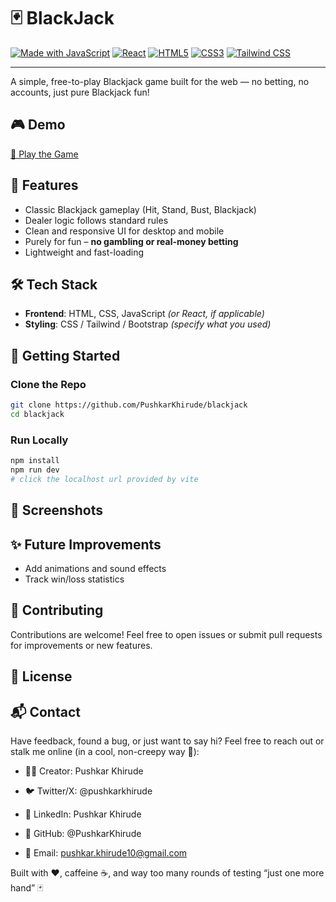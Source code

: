 # 🃏 BlackJack

[![Made with JavaScript](https://img.shields.io/badge/Made%20with-JavaScript-yellow?style=for-the-badge&logo=javascript)](https://developer.mozilla.org/en-US/docs/Web/JavaScript)
[![React](https://img.shields.io/badge/React-20232a?style=for-the-badge&logo=react&logoColor=61DAFB)](https://reactjs.org/)
[![HTML5](https://img.shields.io/badge/HTML5-E34F26?style=for-the-badge&logo=html5&logoColor=white)](https://developer.mozilla.org/en-US/docs/Web/HTML)
[![CSS3](https://img.shields.io/badge/CSS3-1572B6?style=for-the-badge&logo=css3&logoColor=white)](https://developer.mozilla.org/en-US/docs/Web/CSS)
[![Tailwind CSS](https://img.shields.io/badge/Tailwind_CSS-38B2AC?style=for-the-badge&logo=tailwind-css&logoColor=white)](https://tailwindcss.com/)

---

A simple, free-to-play Blackjack game built for the web — no betting, no accounts, just pure Blackjack fun!

## 🎮 Demo

[🔗 Play the Game](pushkarkhirude.com/blackjack)

## 🧩 Features

- Classic Blackjack gameplay (Hit, Stand, Bust, Blackjack)
- Dealer logic follows standard rules
- Clean and responsive UI for desktop and mobile
- Purely for fun – **no gambling or real-money betting**
- Lightweight and fast-loading

## 🛠️ Tech Stack

- **Frontend**: HTML, CSS, JavaScript _(or React, if applicable)_
- **Styling**: CSS / Tailwind / Bootstrap _(specify what you used)_

## 🚀 Getting Started

### Clone the Repo

```bash
git clone https://github.com/PushkarKhirude/blackjack
cd blackjack
```

### Run Locally

```bash
npm install
npm run dev
# click the localhost url provided by vite
```

## 📸 Screenshots

## ✨ Future Improvements

- Add animations and sound effects
- Track win/loss statistics

## 🤝 Contributing

Contributions are welcome! Feel free to open issues or submit pull requests for improvements or new features.

## 📄 License

## 📬 Contact

Have feedback, found a bug, or just want to say hi?
Feel free to reach out or stalk me online (in a cool, non-creepy way 👀):

- 🧑‍💻 Creator: Pushkar Khirude

- 🐦 Twitter/X: @pushkarkhirude

- 💼 LinkedIn: Pushkar Khirude

- 🐙 GitHub: @PushkarKhirude

- 📮 Email: pushkar.khirude10@gmail.com

Built with ♥, caffeine ☕, and way too many rounds of testing “just one more hand” 🃏
